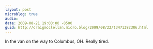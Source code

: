 ```yaml
---
layout: post
microblog: true
audio: 
date: 2009-08-21 19:00:00 -0500
guid: http://craigmcclellan.micro.blog/2009/08/22/t3471382306.html
---
```

In the van on the way to Columbus, OH. Really tired.
